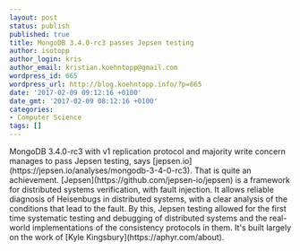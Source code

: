 ```yaml
---
layout: post
status: publish
published: true
title: MongoDB 3.4.0-rc3 passes Jepsen testing
author: isotopp
author_login: kris
author_email: kristian.koehntopp@gmail.com
wordpress_id: 665
wordpress_url: http://blog.koehntopp.info/?p=665
date: '2017-02-09 09:12:16 +0100'
date_gmt: '2017-02-09 08:12:16 +0100'
categories:
- Computer Science
tags: []
---
```

<p>MongoDB 3.4.0-rc3 with v1 replication protocol and majority write concern manages to pass Jepsen testing, says [jepsen.io](https://jepsen.io/analyses/mongodb-3-4-0-rc3). That is quite an achievement. [Jepsen](https://github.com/jepsen-io/jepsen) is a&nbsp;framework for distributed systems verification, with fault injection. It allows reliable diagnosis of Heisenbugs in distributed systems, with a clear analysis of the conditions that lead to the fault. By this, Jepsen testing allowed for the first time systematic testing and debugging of distributed systems and the real-world implementations of the consistency protocols in them. It's built largely on the work of [Kyle Kingsbury](https://aphyr.com/about).</p>
